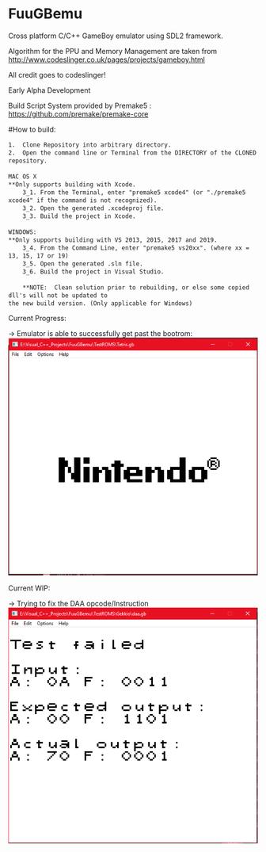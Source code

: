 # FuuGBemu
Cross platform C/C++ GameBoy emulator using SDL2 framework.

Algorithm for the PPU and Memory Management are taken from http://www.codeslinger.co.uk/pages/projects/gameboy.html

All credit goes to codeslinger!

Early Alpha Development

Build Script System provided by Premake5 : https://github.com/premake/premake-core

#How to build:

    1.  Clone Repository into arbitrary directory.
    2.  Open the command line or Terminal from the DIRECTORY of the CLONED repository.
    
    MAC OS X
    **Only supports building with Xcode.
        3_1. From the Terminal, enter "premake5 xcode4" (or "./premake5 xcode4" if the command is not recognized).
        3_2. Open the generated .xcodeproj file.
        3_3. Build the project in Xcode.

    WINDOWS:
    **Only supports building with VS 2013, 2015, 2017 and 2019.
        3_4. From the Command Line, enter "premake5 vs20xx". (where xx = 13, 15, 17 or 19)
        3_5. Open the generated .sln file.
        3_6. Build the project in Visual Studio.
        
        **NOTE:  Clean solution prior to rebuilding, or else some copied dll's will not be updated to
	the new build version. (Only applicable for Windows)

Current Progress:

-> Emulator is able to successfully get past the bootrom:
![](Images/Capture2.PNG)

Current WIP:

-> Trying to fix the DAA opcode/Instruction
![](Images/Capture.PNG)
